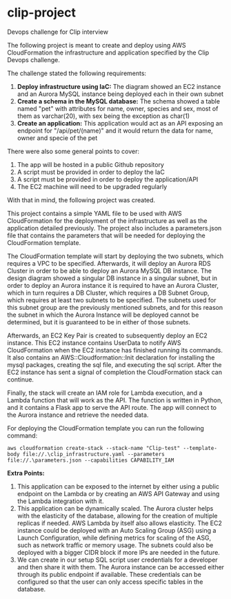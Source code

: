 # clip-project

Devops challenge for Clip interview

The following project is meant to create and deploy using AWS CloudFormation the infrastructure and application
specified by the Clip Devops challenge.

The challenge stated the following requirements:

1. **Deploy infrastructure using IaC:** The diagram showed an EC2 instance and an Aurora MySQL instance being deployed
   each in their own subnet
2. **Create a schema in the MySQL database:** The schema showed a table named "pet" with attributes for name, owner,
   species and sex, most of them as varchar(20), with sex being the exception as char(1)
3. **Create an application:** This application would act as an API exposing an endpoint for "/api/pet/(name)" and it
   would return the data for name, owner and specie of the pet

There were also some general points to cover:

1. The app will be hosted in a public Github repository
2. A script must be provided in order to deploy the IaC
3. A script must be provided in order to deploy the application/API
4. The EC2 machine will need to be upgraded regularly

With that in mind, the following project was created.

This project contains a simple YAML file to be used with AWS CloudFormation for the deployment of the infrastructure as
well as the application detailed previously. The project also includes a parameters.json file that contains the
parameters that will be needed for deploying the CloudFormation template.

The CloudFormation template will start by deploying the two subnets, which requires a VPC to be specified. Afterwards,
it will deploy an Aurora RDS Cluster in order to be able to deploy an Aurora MySQL DB instance. The design diagram
showed a singular DB instance in a singular subnet, but in order to deploy an Aurora instance it is required to have an
Aurora Cluster, which in turn requires a DB Cluster, which requires a DB Subnet Group, which requires at least two
subnets to be specified. The subnets used for this subnet group are the previously mentioned subnets, and for this
reason the subnet in which the Aurora Instance will be deployed cannot be determined, but it is guaranteed to be in
either of those subnets.

Afterwards, an EC2 Key Pair is created to subsequently deploy an EC2 instance. This EC2 instance contains UserData to
notify AWS CloudFormation when the EC2 instance has finished running its commands. It also contains an
AWS::Cloudformation::Init declaration for installing the mysql packages, creating the sql file, and executing the sql
script. After the EC2 instance has sent a signal of completion the CloudFormation stack can continue.

Finally, the stack will create an IAM role for Lambda execution, and a Lambda function that will work as the API. The
function is written in Python, and it contains a Flask app to serve the API route. The app will connect to the Aurora
instance and retrieve the needed data.

For deploying the CloudFormation template you can run the following command:

`aws cloudformation create-stack --stack-name "Clip-test" --template-body file://.\clip_infrastructure.yaml --parameters file://.\parameters.json --capabilities CAPABILITY_IAM`

**Extra Points:**
1. This application can be exposed to the internet by either using a public endpoint on the Lambda or by creating an AWS
API Gateway and using the Lambda integration with it.
2. This application can be dynamically scaled. The Aurora cluster helps with the elasticity of the database, allowing
for the creation of multiple replicas if needed. AWS Lambda by itself also allows elasticity. The EC2 instance could be
deployed with an Auto Scaling Group (ASG) using a Launch Configuration, while defining metrics for scaling of the ASG,
such as network traffic or memory usage. The subnets could also be deployed with a bigger CIDR block if more IPs are
needed in the future.
3. We can create in our setup SQL script user credentials for a developer and then share it with them. The Aurora
instance can be accessed either through its public endpoint if available. These credentials can be configured so that
the user can only access specific tables in the database.